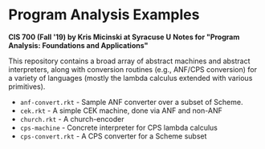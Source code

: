 # Program Analysis Examples
**CIS 700 (Fall '19) by Kris Micinski at Syracuse U**
**Notes for "Program Analysis: Foundations and Applications"**

This repository contains a broad array of abstract machines and
abstract interpreters, along with conversion routines (e.g., ANF/CPS
conversion) for a variety of languages (mostly the lambda calculus
extended with various primitives).

- `anf-convert.rkt` - Sample ANF converter over a subset of Scheme.
- `cek.rkt` - A simple CEK machine, done via ANF and non-ANF
- `church.rkt` - A church-encoder
- `cps-machine` - Concrete interpreter for CPS lambda calculus
- `cps-convert.rkt` - A CPS converter for a Scheme subset
